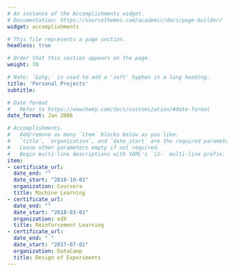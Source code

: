 ```yaml
---
# An instance of the Accomplishments widget.
# Documentation: https://sourcethemes.com/academic/docs/page-builder/
widget: accomplishments

# This file represents a page section.
headless: true

# Order that this section appears on the page.
weight: 70

# Note: `&shy;` is used to add a 'soft' hyphen in a long heading.
title: 'Personal Projects'
subtitle:

# Date format
#   Refer to https://wowchemy.com/docs/customization/#date-format
date_format: Jan 2006

# Accomplishments.
#   Add/remove as many `item` blocks below as you like.
#   `title`, `organization`, and `date_start` are the required parameters.
#   Leave other parameters empty if not required.
#   Begin multi-line descriptions with YAML's `|2-` multi-line prefix.
item:
- certificate_url:  
  date_end: ""
  date_start: "2018-10-01"
  organization: Coursera  
  title: Machine Learning  
- certificate_url: 
  date_end: ""
  date_start: "2018-03-01"
  organization: edX  
  title: Reinforcement Learning
- certificate_url:    
  date_end: " "  
  date_start: "2017-07-01"  
  organization: DataCamp
  title: Design of Experiments  
---
```

